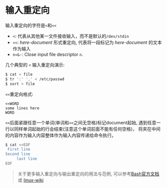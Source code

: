 # 输入重定向

输入重定向的字符是``<``和``<<``

* ``<``: 代表从其他某一文件接收输入，而不是默认的``/dev/stdin``
* ``<<``: *here-document* 形式重定向, 代表将一段标记为 *here-document* 的文本作为输入
* ``n<&-``: Close input file descriptor ``n``.

几个典型的 ``<`` 输入重定向演示:

```bash
$ cat < file
$ tr ':' ',' < /etc/passwd
$ sort < file
```

``<<``重定向格式:

```
<<WORD
some lines here
WORD
```

``<<``后面紧跟任意一个单词(单词和``<<``之间无空格)标记document起始, 遇到任意一行以同样单词起始的行会结束(注意这个单词前面不能有任何空格)，
将夹在中间的内容作为输入内容整体作为输入内容传递给命令执行。

```bash
$ cat <<EOF
 First line
Second line
     last line
EOF
```

> 关于更多输入重定向与输出重定向的用法与范例, 可以参考[Bash官方文档](https://www.gnu.org/software/bash/manual/bashref.html#Redirections) 或 [linux-wiki](http://linux-wiki.cn/wiki/zh-hans/Bash%E7%9A%84%E8%BE%93%E5%85%A5%E8%BE%93%E5%87%BA%E9%87%8D%E5%AE%9A%E5%90%91)
